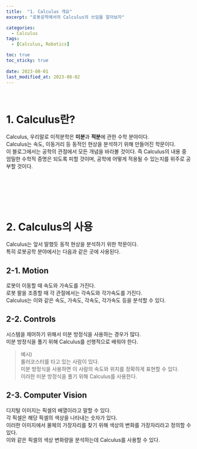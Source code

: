 ```yaml
---
title:  "1. Calculus 개요"
excerpt: "로봇공학에서의 Calculus의 쓰임을 알아보자"

categories:
  - Calculus
tags:
  - [Calculus, Robotics]

toc: true
toc_sticky: true
 
date: 2023-08-01
last_modified_at: 2023-08-02
---
```


&nbsp;

# 1. Calculus란?
Calculus, 우리말로 미적분학은 **미분**과 **적분**에 관한 수학 분야이다.\
Calculus는 속도, 이동거리 등 동적인 현상을 분석하기 위해 만들어진 학문이다.\
이 블로그에서는 공학의 관점에서 모든 개념을 바라볼 것이다. 즉 Calculus의 내용 중 엄밀한 수학적 증명은 되도록 피할 것이며, 공학에 어떻게 적용될 수 있는지를 위주로 공부할 것이다.

&nbsp;

&nbsp;

&nbsp;

# 2. Calculus의 사용
Calculus는 앞서 말했듯 동적 현상을 분석하기 위한 학문이다.\
특히 로봇공학 분야에서는 다음과 같은 곳에 사용된다.

## 2-1. Motion
로봇이 이동할 때 속도와 가속도를 가진다.\
로봇 팔을 조종할 때 각 관절에서는 각속도와 각가속도를 가진다.\
Calculus는 이와 같은 속도, 가속도, 각속도, 각가속도 등을 분석할 수 있다.

## 2-2. Controls
시스템을 제어하기 위해서 미분 방정식을 사용하는 경우가 많다.\
미분 방정식을 풀기 위해 Calculus를 선행적으로 배워야 한다.

> 예시)\
> 롤러코스터를 타고 있는 사람이 있다.\
> 미분 방정식을 사용하면 이 사람의 속도와 위치를 정확하게 표현할 수 있다.\
> 이러한 미분 방정식을 풀기 위해 Calculus를 사용한다.

## 2-3. Computer Vision
디지털 이미지는 픽셀의 배열이라고 말할 수 있다.\
각 픽셀은 해당 픽셀의 색상을 나타내는 숫자가 있다.\
이러한 이미지에서 물체의 가장자리를 찾기 위해 색상의 변화를 가장자리라고 정의할 수 있다.\
이와 같은 픽셀의 색상 변화량을 분석하는데 Calculus를 사용할 수 있다.
